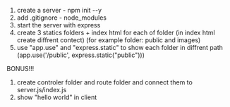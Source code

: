 1. create a server - npm init --y
2. add .gitignore - node_modules
3. start the server with express
4. create 3 statics folders + index html for each of folder (in index html create diffrent contect) (for example folder: public and images)
5. use "app.use" and "express.static" to show each folder in diffrent path (app.use('/public', express.static("public")))

BONUS!!!

1. create controler folder and route folder and connect them to server.js/index.js
2. show "hello world" in client
